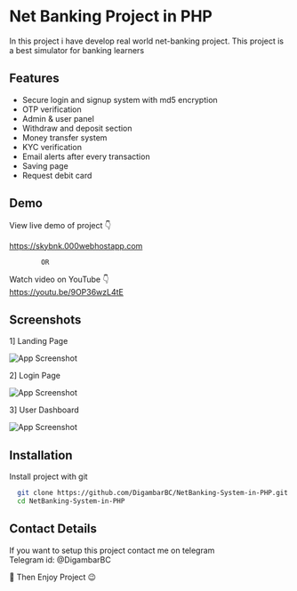 
# Net Banking Project in PHP

In this project i have develop real world net-banking project. This project is a best simulator for banking learners

## Features

- Secure login and signup system with md5 encryption
- OTP verification 
- Admin & user panel
- Withdraw and deposit section
- Money transfer system
- KYC verification
- Email alerts after every transaction
- Saving page
- Request debit card 

## Demo

View live demo of project 👇

https://skybnk.000webhostapp.com  
            
            OR 
Watch video on YouTube 👇   
https://youtu.be/9OP36wzL4tE
## Screenshots
1] Landing Page

![App Screenshot](https://drive.google.com/uc?export=download&id=1GYV0wVnz-s-2u-xPgM5y5aUmDWRegNGI)

2] Login Page

![App Screenshot](https://drive.google.com/uc?export=download&id=1v-gJKBurl8VT9bxTKNQ5JVBPPFtxJPxq)

3] User Dashboard

![App Screenshot](https://drive.google.com/uc?export=download&id=1SXLLPdnCaj7B55Uq6nIyiT3089FgAFKO)

## Installation

Install project with git

```bash
  git clone https://github.com/DigambarBC/NetBanking-System-in-PHP.git
  cd NetBanking-System-in-PHP
```
## Contact Details  

If you want to setup this project contact me on telegram  
Telegram id: @DigambarBC  


  🎉 Then Enjoy Project 😉  


